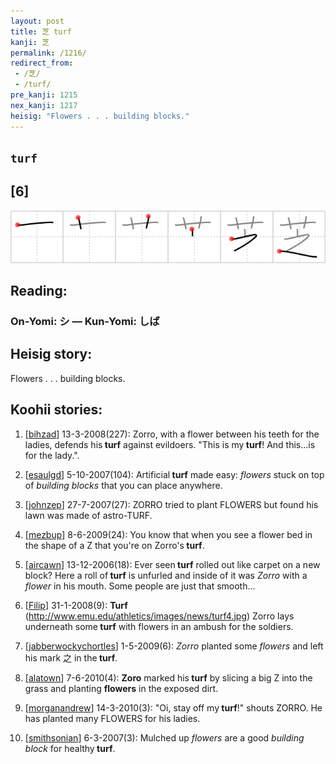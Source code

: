 ```yaml
---
layout: post
title: 芝 turf
kanji: 芝
permalink: /1216/
redirect_from:
 - /芝/
 - /turf/
pre_kanji: 1215
nex_kanji: 1217
heisig: "Flowers . . . building blocks."
---
```


## `turf`

## [6]

<div class="stroke"><img src="../images/E88A9D.png" /></div>

## Reading:

### On-Yomi: シ &mdash; Kun-Yomi: しば

## Heisig story:

Flowers . . . building blocks.

## Koohii stories:

1) [<a href="http://kanji.koohii.com/profile/bihzad">bihzad</a>] 13-3-2008(227): Zorro, with a flower between his teeth for the ladies, defends his<strong> turf</strong> against evildoers. &quot;This is my<strong> turf</strong>! And this...is for the lady.&quot;.

2) [<a href="http://kanji.koohii.com/profile/esaulgd">esaulgd</a>] 5-10-2007(104): Artificial<strong> turf</strong> made easy: <em>flowers</em> stuck on top of <em>building blocks</em> that you can place anywhere.

3) [<a href="http://kanji.koohii.com/profile/johnzep">johnzep</a>] 27-7-2007(27): ZORRO tried to plant FLOWERS but found his lawn was made of astro-TURF.

4) [<a href="http://kanji.koohii.com/profile/mezbup">mezbup</a>] 8-6-2009(24): You know that when you see a flower bed in the shape of a Z that you&#039;re on Zorro&#039;s<strong> turf</strong>.

5) [<a href="http://kanji.koohii.com/profile/aircawn">aircawn</a>] 13-12-2006(18): Ever seen<strong> turf</strong> rolled out like carpet on a new block? Here a roll of<strong> turf</strong> is unfurled and inside of it was <em>Zorro</em> with a <em>flower</em> in his mouth. Some people are just that smooth...

6) [<a href="http://kanji.koohii.com/profile/Filip">Filip</a>] 31-1-2008(9): <strong>Turf</strong> (<a href="http://www.emu.edu/athletics/images/news/turf4.jpg">http://www.emu.edu/athletics/images/news/turf4.jpg</a>) Zorro lays underneath some<strong> turf</strong> with flowers in an ambush for the soldiers.

7) [<a href="http://kanji.koohii.com/profile/jabberwockychortles">jabberwockychortles</a>] 1-5-2009(6): <em>Zorro</em> planted some <em>flowers</em> and left his mark 之 in the<strong> turf</strong>.

8) [<a href="http://kanji.koohii.com/profile/alatown">alatown</a>] 7-6-2010(4): <strong>Zoro</strong> marked his<strong> turf</strong> by slicing a big Z into the grass and planting <strong>flowers</strong> in the exposed dirt.

9) [<a href="http://kanji.koohii.com/profile/morganandrew">morganandrew</a>] 14-3-2010(3): &quot;Oi, stay off my<strong> turf</strong>!&quot; shouts ZORRO. He has planted many FLOWERS for his ladies.

10) [<a href="http://kanji.koohii.com/profile/smithsonian">smithsonian</a>] 6-3-2007(3): Mulched up <em>flowers</em> are a good <em>building block</em> for healthy<strong> turf</strong>.
